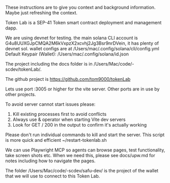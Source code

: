 These instructions are to give you context and background information. Maybe just refreshing the context.

Token Lab is a SEP-41 Token smart contract deployment and management dapp.

We are using devnet for testing. the main solana CLI account is G4u8UUXGJpCMQA2M6kVxpzX2xcvhj2Jg3Bsr9nrDVein, it has plenty of devnet sol. wallet configs are at /Users/mac/.config/solana/cli/config.yml
Default Keypair (Wallet): /Users/mac/.config/solana/id.json

The project including the docs folder is in /Users/Mac/code/-scdev/tokenLab/.

The github project is https://github.com/tom9000/tokenLab

Lets use port :3005 or higher for the vite server. Other ports are in use by other projects.

To avoid server cannot start issues please:
1. Kill existing processes first to avoid conflicts
2. Always use & operator when starting Vite dev servers
2. Look for GET / 200 in the output to confirm it's actually working

Please don't run individual commands to kill and start the server. This script is more quick and efficient ~/restart-tokenlab.sh

We can use Playwright MCP so agents can browse pages, test functionality, take screen shots etc.
When we need this, please see docs/upw.md for notes including how to navigate the pages.

The folder /Users/Mac/code/-scdev/safu-dev/ is the project of the wallet that we will use to connect to this Token Lab.